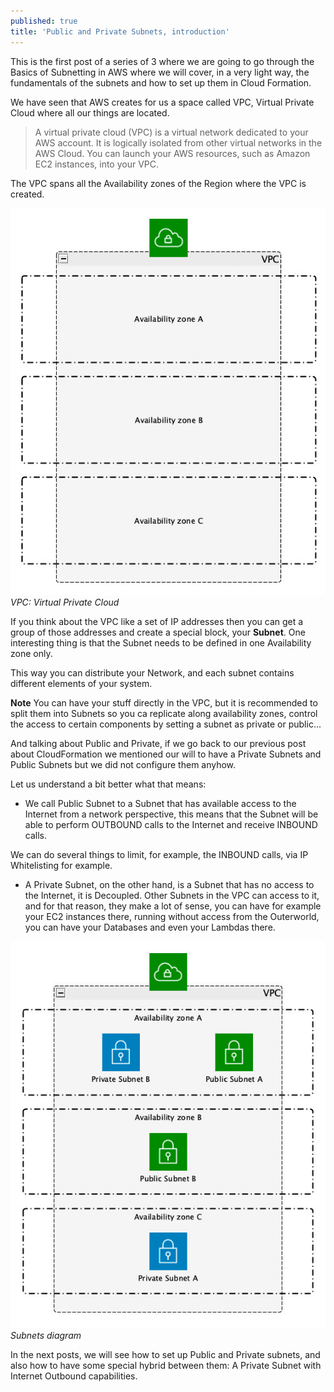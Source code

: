 ```yaml
---
published: true
title: 'Public and Private Subnets, introduction'
---
```

This is the first post of a series of 3 where we are going to go through the Basics of Subnetting in AWS where we will cover, in a very light way, the fundamentals of the subnets and how to set up them in Cloud Formation.

We have seen that AWS creates for us a space called VPC, Virtual Private Cloud where all our things are located. 

>A virtual private cloud (VPC) is a virtual network dedicated to your AWS account. It is logically isolated from other virtual networks in the AWS Cloud. You can launch your AWS resources, such as Amazon EC2 instances, into your VPC.

The VPC spans all the Availability zones of the Region where the VPC is created.

![vpc](/images/vpc.jpeg)
*VPC: Virtual Private Cloud*

If you think about the VPC like a set of IP addresses then you can get a group of those addresses and create a special block, your **Subnet**. One interesting thing is that the Subnet needs to be defined in one Availability zone only.

This way you can distribute your Network, and each subnet contains different elements of your system.

**Note** You can have your stuff directly in the VPC, but it is recommended to split them into Subnets so you ca replicate along availability zones, control the access to certain components by setting a subnet as private or public...

And talking about Public and Private, if we go back to our previous post about CloudFormation we mentioned our will to have a Private Subnets and Public Subnets but we did not configure them anyhow. 

Let us understand a bit better what that means:

* We call Public Subnet to a Subnet that has available access to the Internet from a network perspective, this means that the Subnet will be able to perform OUTBOUND calls to the Internet and receive INBOUND calls.

We can do several things to limit, for example, the INBOUND calls, via IP Whitelisting for example.

* A Private Subnet, on the other hand, is a Subnet that has no access to the Internet, it is Decoupled. Other Subnets in the VPC can access to it, and for that reason, they make a lot of sense, you can have for example your EC2 instances there, running without access from the Outerworld, you can have your Databases and even your Lambdas there.

![subnets](/images/subnets.jpeg)
*Subnets diagram*

In the next posts, we will see how to set up Public and Private subnets, and also how to have some special hybrid between them: A Private Subnet with Internet Outbound capabilities.
